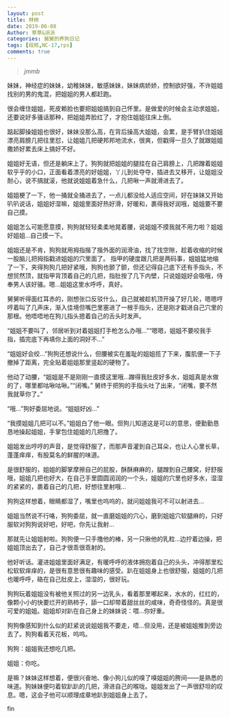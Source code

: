 ```yaml
---
layout: post
title: 林柿
date: 2019-06-08
Author: 草草&派派
categories: 舅舅的养狗日记
tags: [段邢,NC-17,rps]
comments: true
---
```

> _jmmb_

妹妹，神经症的妹妹，幼稚妹妹，敏感妹妹，妹妹病娇娇，控制欲好强，不许姐姐找别的男的鬼混，把姐姐的男人都赶跑。

很会缠住姐姐，死皮赖脸也要把姐姐搞到自己怀里。是做爱的时候会主动求姐姐，还要说好多骚话那种，把姐姐弄脸红了，才抱住姐姐往床上倒。

踮起脚操姐姐也很好，妹妹没那么高，在背后操高大姐姐，会累，是手臂扒住姐姐漂亮肩膀几把往里怼，让姐姐几把硬邦邦地流水，很爽，但戳得一旦久了就跟姐姐撒娇好累去床上搞好不好。

姐姐好无语，但还是躺床上了。狗狗就把姐姐的腿挂在自己肩膀上，几把蹭着姐姐软乎乎的小口，正面看着漂亮的好姐姐，丫儿到处夺夺，插进去又移开，让姐姐没耐心，说不搞就滚，他就说姐姐着急什么，几把啾一声就滑进去了。

姐姐梗了一下，他一捅就全捅进去了，一点儿都没给人适应空间，好在妹妹又开始叭叭说话，姐姐好湿嘛，姐姐里面好热好滑，好暖和，裹得我好润哦，姐姐要不要自己摸。

姐姐怎么可能愿意摸，狗狗就轻轻柔柔地晃着腰，说姐姐不摸我就不用力啦？姐姐好姐姐…自己摸一下。

姐姐还是不肯，狗狗就用拇指揩了揩外面的润滑油，找了找空隙，趁着收缩的时候一股脑儿把拇指戳进姐姐的穴里面了。
指甲的硬度跟几把是两码事，姐姐猛地缩了一下，夹得狗狗几把好紧哦，狗狗也颤了颤，但还记得自己底下还有手指头，不想贸然顶，就指甲背顶着自己的几把，指肚按了几下内壁，只说姐姐好会吸哦，侍奉男人该好骚。嗯…姐姐这里水呼呼，真好。

舅舅听得面红耳赤的，刚想张口反驳什么，自己就被趁机顶开操了好几轮，嗯嗯哼哼着叫了几声床，渐入佳境但嘴巴里塞进了一根手指头，还是刚才戳进自己穴里的那根。他唔唔地在狗儿指头摁着自己的舌头时发声。

“姐姐不要叫了，邻居听到对着姐姐打手枪怎么办哦…”“嗯嗯，姐姐不要咬我手指，插完底下再填你上面的洞好不…”

“姐姐好会绞…”狗狗还想说什么，但腰被实在羞耻的姐姐揽了下来，腹肌便一下子撤掉了距离，完全贴着姐姐那里竖起的硬物了。

他动了动腰，“姐姐是不是刚刚一直摸这里哦…蹭得我肚皮好多水，姐姐真是水做的了，哪里都咕啾咕啾。”“闭嘴。”
舅终于把狗的手指头吐了出来，“闭嘴，要不然我就草你了。”

“哦…”狗好委屈地说。“姐姐好凶…”

“我摸姐姐几把可以不。”姐姐白了他一眼。但狗儿知道这是可以的意思，便勤勤恳恳地操起姐姐，手掌包住姐姐的几把撸了。

姐姐发出哼哼的声音，是觉得舒服了，而那声音灌到自己耳朵，也让人心里长草，蓬蓬痒痒，有股莫名的鲜腥的味道。

是很舒服的，姐姐的脚掌摩擦自己的屁股，酥酥麻麻的，腿蹭到自己腰窝，好舒服哦，姐姐几把也好大，在自己手里圆圆润润的一个头，姐姐的穴里也好多水，湿湿的紧紧的，裹着自己的几把，好想往里射哦…

狗狗这样想着，眼睛都湿了，嘴里也呜呜的，就问姐姐我可不可以射进去…

姐姐当然说不行咯，狗狗委屈，就一直磨姐姐的穴心，磨到姐姐穴软腿麻的，只好服软对狗狗说好吧，好吧，你先让我射…

那就先让姐姐射啦。狗狗便一只手撸他的棒，另一只揪他的乳粒…边拧着边操，把姐姐顶出去了，自己才很乖很乖射的。

他好听话。灌进姐姐里面好满足，有暖呼呼的液体拥抱着自己的头头，冲得那里松松软软痒痒的，是很有意思很有趣味的感受。趴在姐姐身上也很舒服，姐姐的几把也暖呼呼，硌在自己肚皮上，湿湿的，很好玩。

狗狗玩着姐姐没有被他关照过的另一边乳头，看着那里嘟起来，水水的，红红的，像颗小小的快要烂开的熟柿子，舔一口却带着甜丝丝的咸味，奇奇怪怪的。真是很可爱的姐姐。姐姐却对趴在自己身上的妹妹说：喂…你好重。

狗狗像感知到什么似的赶紧说说姐姐我不要走，唔…但没用，还是被姐姐推到旁边去了。狗狗看着天花板，呜呜。

狗狗：姐姐我还想吃几把。

姐姐：你吃。

是嘛？妹妹这样想着，便很兴奋地、像小狗儿似的嗅了嗅姐姐的胯间——是熟悉的味道。狗妹妹便叼着软趴趴的几把，滑进自己的喉咙。姐姐发出了一声很舒坦的叹息。嗯，这会子他可以顺理成章地趴到姐姐身上去了。



fin
